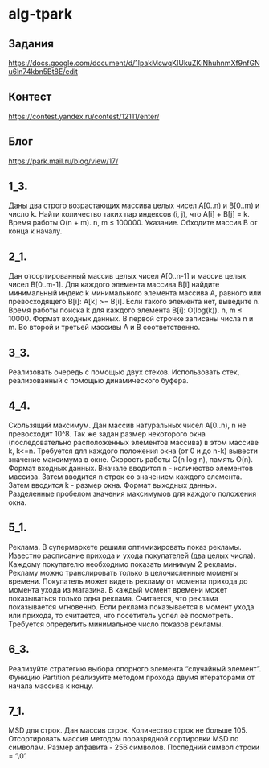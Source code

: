 # alg-tpark

## Задания
https://docs.google.com/document/d/1lpakMcwqKIUkuZKiNhuhnmXf9nfGNu6ln74kbn5Bt8E/edit
## Контест
https://contest.yandex.ru/contest/12111/enter/
## Блог
https://park.mail.ru/blog/view/17/

## 1_3. 
Даны два строго возрастающих массива целых чисел A[0..n) и B[0..m) и число k. Найти количество таких пар индексов (i, j), что A[i] + B[j] = k. Время работы O(n + m).
n, m ≤ 100000.
Указание. Обходите массив B от конца к началу.


## 2_1. 
Дан отсортированный массив целых чисел A[0..n-1] и массив целых чисел B[0..m-1]. Для каждого элемента массива B[i] найдите минимальный индекс k минимального элемента массива A, равного или превосходящего B[i]: A[k] >= B[i]. Если такого элемента нет, выведите n. Время работы поиска k для каждого элемента B[i]: O(log(k)).
n, m ≤ 10000.
Формат входных данных.
В первой строчке записаны числа n и m. Во второй и третьей массивы A и B соответственно.

## 3_3. 
Реализовать очередь с помощью двух стеков. Использовать стек, реализованный с помощью динамического буфера.

## 4_4. 
Скользящий максимум.
Дан массив натуральных чисел A[0..n), n не превосходит 10^8. Так же задан размер некоторого окна (последовательно расположенных элементов массива) в этом массиве k, k<=n. Требуется для каждого положения окна (от 0 и до n-k) вывести значение максимума в окне.
Скорость работы O(n log n), память O(n).
Формат входных данных. Вначале вводится n - количество элементов массива. Затем вводится n строк со значением каждого элемента. Затем вводится k  - размер окна.
Формат выходных данных. Разделенные пробелом значения максимумов для каждого положения окна.

## 5_1. 
Реклама.
В супермаркете решили оптимизировать показ рекламы. Известно расписание прихода и ухода покупателей (два целых числа). Каждому покупателю необходимо показать минимум 2 рекламы.  Рекламу можно транслировать только в целочисленные моменты времени. Покупатель может видеть рекламу от момента прихода до момента ухода из магазина.
В каждый момент времени может показываться только одна реклама. Считается, что реклама показывается мгновенно. Если реклама показывается в момент ухода или прихода, то считается, что посетитель успел её посмотреть. Требуется определить минимальное число показов рекламы.

## 6_3. 
Реализуйте стратегию выбора опорного элемента “случайный элемент”. Функцию Partition реализуйте методом прохода двумя итераторами от начала массива к концу.

## 7_1. 
MSD для строк.
Дан массив строк. Количество строк не больше 105. Отсортировать массив методом поразрядной сортировки MSD по символам. Размер алфавита - 256 символов. Последний символ строки = ‘\0’.



